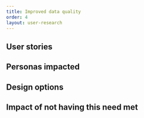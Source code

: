 ```yaml
---
title: Improved data quality
order: 4
layout: user-research
---
```

## User stories

## Personas impacted

## Design options

## Impact of not having this need met